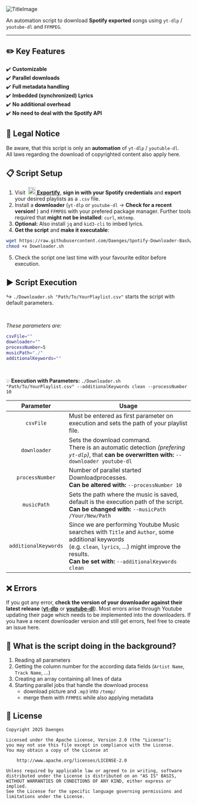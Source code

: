 ![TitleImage](https://user-images.githubusercontent.com/57369924/221327749-5c84244d-92f9-4014-97c2-7a6af55e05b1.jpg)

An automation script to download **Spotify exported** songs using `yt-dlp` / `youtube-dl` and `FFMPEG`.

---

## :pencil2: Key Features
:heavy_check_mark: **Customizable**<br>
:heavy_check_mark: **Parallel downloads**<br>
:heavy_check_mark: **Full metadata handling**<br>
:heavy_check_mark: **Imbedded (synchronized) Lyrics**<br>
:heavy_check_mark: **No additional overhead**<br>
:heavy_check_mark: **No need to deal with the Spotify API**<br>

## :page_with_curl: Legal Notice
Be aware, that this script is only an **automation** of `yt-dlp` / `youtuble-dl`.<br>All laws regarding the download of copyrighted content also apply here.

## :clipboard: Script Setup

1. Visit &nbsp;<a href="https://watsonbox.github.io/exportify/"><img style="height: 20px; width: 20px;" src="https://watsonbox.github.io/exportify/favicon.png"> <b>Exportify</b></a>, **sign in with your Spotify credentials** and **export** your desired playlists as a `.csv` file.
2. Install a **downloader** (`yt-dlp` or `youtube-dl` &rarr; **Check for a recent version!** ) and `FFMPEG` with your prefered package manager. Further tools required that **might not be installed**: `curl`, `mktemp`.
3. **Optional:** Also install `jq` and `kid3-cli` to imbed lyrics.
4. **Get the script** and **make it executable**:
```sh
wget https://raw.githubusercontent.com/Daenges/Spotify-Downloader-Bash/main/Downloader.sh &&\
chmod +x Downloader.sh
```
5. Check the script one last time with your favourite editor before execution.


## :arrow_forward: Script Execution
:arrow_right_hook: `./Downloader.sh "Path/To/YourPlaylist.csv"` starts the script with default parameters.

<br>

*These parameters are:*
```sh
csvFile=""
downloader=""
processNumber=5
musicPath="./"
additionalKeywords=""
```
<br>

:bulb: **Execution with Parameters:** `./Downloader.sh "Path/To/YourPlaylist.csv" --additionalKeywords clean --processNumber 10`

|Parameter|Usage|
|:-:|-|
|`csvFile`|Must be entered as first parameter on execution and sets the path of your playlist file.|
|`downloader`|Sets the download command.<br>There is an automatic detection *(prefering `yt-dlp`)*, that **can be overwritten with:** `--downloader youtube-dl`|
|`processNumber`|Number of parallel started Downloadprocesses.<br>**Can be altered with:** `--processNumber 10`|
|`musicPath`|Sets the path where the music is saved, default is the execution path of the script.<br>**Can be changed with:** `--musicPath /Your/New/Path`|
|`additionalKeywords`|Since we are performing Youtube Music searches with `Title` and `Author`, some additional keywords<br>(e.g. `clean`, `lyrics`, ...) might improve the results.<br>**Can be set with:** `--additionalKeywords clean`|

## :x: Errors
If you got any error, **check the version of your downloader against their latest release** (**[yt-dlp](https://github.com/yt-dlp/yt-dlp/releases)** or **[youtube-dl](https://github.com/ytdl-org/youtube-dl/releases)**).
Most errors arise through Youtube updating their page which needs to be implemented into the downloaders.
If you have a recent downloader version and still get errors, feel free to create an issue here.


## :mag_right: What is the script doing in the background?
1. Reading all parameters
2. Getting the column number for the according data fields (`Artist Name`, `Track Name`, ...)
3. Creating an array containing all lines of data
4. Starting parallel jobs that handle the download process
    - download picture and `.mp3` into `/temp/`
    - merge them with `FFMPEG` while also applying metadata
 
 
## :scroll: License
```
Copyright 2025 Daenges

Licensed under the Apache License, Version 2.0 (the "License");
you may not use this file except in compliance with the License.
You may obtain a copy of the License at

    http://www.apache.org/licenses/LICENSE-2.0

Unless required by applicable law or agreed to in writing, software
distributed under the License is distributed on an "AS IS" BASIS,
WITHOUT WARRANTIES OR CONDITIONS OF ANY KIND, either express or implied.
See the License for the specific language governing permissions and
limitations under the License.
```
